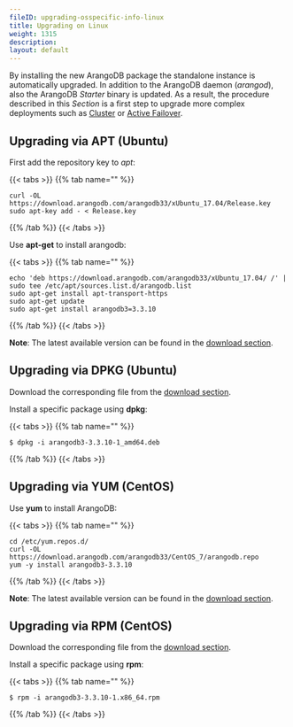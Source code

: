 ```yaml
---
fileID: upgrading-osspecific-info-linux
title: Upgrading on Linux
weight: 1315
description: 
layout: default
---
```

By installing the new ArangoDB package the standalone instance is automatically
upgraded. In addition to the ArangoDB daemon (_arangod_), also the ArangoDB
_Starter_ binary is updated. As a result, the procedure described in this _Section_
is a first step to upgrade more complex deployments such as [Cluster](../../deployment/cluster/)
or [Active Failover](../../deployment/active-failover/). 

## Upgrading via APT (Ubuntu)

First add the repository key to _apt_:

{{< tabs >}}
{{% tab name="" %}}
```
curl -OL https://download.arangodb.com/arangodb33/xUbuntu_17.04/Release.key
sudo apt-key add - < Release.key
```
{{% /tab %}}
{{< /tabs >}}

Use **apt-get** to install arangodb:

{{< tabs >}}
{{% tab name="" %}}
```
echo 'deb https://download.arangodb.com/arangodb33/xUbuntu_17.04/ /' | sudo tee /etc/apt/sources.list.d/arangodb.list
sudo apt-get install apt-transport-https
sudo apt-get update
sudo apt-get install arangodb3=3.3.10
```
{{% /tab %}}
{{< /tabs >}}

**Note**: The latest available version can be found in the [download section](https://www.arangodb.com/download-major/ubuntu/).

## Upgrading via DPKG (Ubuntu)

Download the corresponding file from the [download section](https://download.arangodb.com/).

Install a specific package using **dpkg**:

{{< tabs >}}
{{% tab name="" %}}
```
$ dpkg -i arangodb3-3.3.10-1_amd64.deb
```
{{% /tab %}}
{{< /tabs >}}

## Upgrading via YUM (CentOS)

Use **yum** to install ArangoDB:

{{< tabs >}}
{{% tab name="" %}}
```
cd /etc/yum.repos.d/
curl -OL https://download.arangodb.com/arangodb33/CentOS_7/arangodb.repo
yum -y install arangodb3-3.3.10
```
{{% /tab %}}
{{< /tabs >}}

**Note**: The latest available version can be found in the [download section](https://www.arangodb.com/download-major/centos/).

## Upgrading via RPM (CentOS)

Download the corresponding file from the [download section](https://download.arangodb.com/).

Install a specific package using **rpm**:

{{< tabs >}}
{{% tab name="" %}}
```
$ rpm -i arangodb3-3.3.10-1.x86_64.rpm
```
{{% /tab %}}
{{< /tabs >}}
